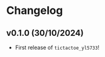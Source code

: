 # Changelog

<!--next-version-placeholder-->

## v0.1.0 (30/10/2024)

- First release of `tictactoe_yl5733`!